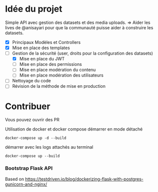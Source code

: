 # Idée du projet
Simple API avec gestion des datasets et des media uploads.
=> Aider les lives de @anisayari pour que la communauté puisse aider à construire les datasets.
- [x] Principaux Modèles et Controllers
- [x] Mise en place des templates
- [ ] Gestion de la sécurité (user, droits pour la configuration des datasets)
    - [x] Mise en place du JWT
    - [ ] Mise en place des permissions
    - [ ] Mise en place modération du contenu
    - [ ] Mise en place modération des utilisateurs
- [ ] Nettoyage du code
- [ ] Révision de la méthode de mise en production

# Contribuer
Vous pouvez ouvrir des PR

Utilisation de docker et docker compose
démarrer en mode détaché
```
docker-compose up -d --build
```
démarrer avec les logs attachés au terminal
```
docker-compose up --build
```

### Bootstrap Flask API
Based on https://testdriven.io/blog/dockerizing-flask-with-postgres-gunicorn-and-nginx/
